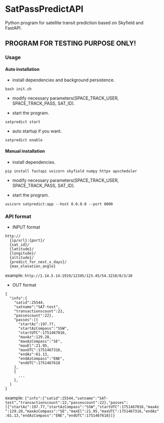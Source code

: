 # SatPassPredictAPI
Python program for satellite transit prediction based on Skyfield and FastAPI.


## PROGRAM FOR TESTING PURPOSE ONLY!


### Usage

#### Auto installation
- install dependencies and background persistence.

`bash init.sh`

- modify necessary parameters(SPACE_TRACK_USER, SPACE_TRACK_PASS, SAT_ID).

- start the program.

`satpredict start`

- auto startup if you want.

`satpredict enable`

#### Manual installation

- install dependencies.

`pip install fastapi uvicorn skyfield numpy httpx apscheduler`

- modify necessary parameters(SPACE_TRACK_USER, SPACE_TRACK_PASS, SAT_ID).

- start the program.

`uvicorn satpredict:app --host 0.0.0.0 --port 8000`

### API format

- INPUT format
```
http://
  {ip/url}:{port}/
  {sat_id}/
  {latitude}/
  {longitude}/
  {altitude}/
  {predict_for_next_x_days}/
  {max_elevation_angle}
```
example: `http://1.14.5.14:1919/12345/123.45/54.3210/0/3/10`

- OUT format
```
{
  "info":{
    "satid":25544,
    "satname":"SAT-test",
    "transactionscount":22,
    "passescount":22},
    "passes":[{
      "startAz":197.77,
      "startAzCompass":"SSW",
      "startUTC":1751467016,
      "maxAz":129.28,
      "maxAzCompass":"SE",
      "maxEl":21.95,
      "maxUTC":1751467316,
      "endAz":61.13,
      "endAzCompass":"ENE",
      "endUTC":1751467618
    },
    {
      ...
    },
  ]
}
```
example: `{"info":{"satid":25544,"satname":"SAT-test","transactionscount":22,"passescount":22},"passes":[{"startAz":197.77,"startAzCompass":"SSW","startUTC":1751467016,"maxAz":129.28,"maxAzCompass":"SE","maxEl":21.95,"maxUTC":1751467316,"endAz":61.13,"endAzCompass":"ENE","endUTC":1751467618}]}`
